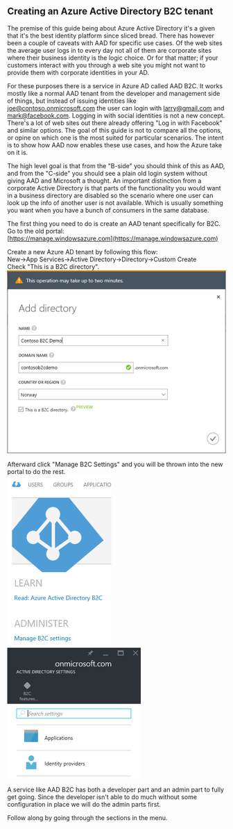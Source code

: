 ﻿<properties
	pageTitle="B2C Intro"
	description="AAD B2C enables logins through social identity providers in an AAD setting."
	slug="aadb2cintro"
    order="100"
	keywords="b2c, azure ad b2c, aad, social identities"
/>

## Creating an Azure Active Directory B2C tenant

The premise of this guide being about Azure Active Directory it's a given that it's the best identity platform since sliced bread. There has however been a couple of caveats with AAD for specific use cases. Of the web sites the average user logs in to every day not all of them are corporate sites where their business identity is the logic choice. Or for that matter; if your customers interact with you through a web site you might not want to provide them with corporate identities in your AD.

For these purposes there is a service in Azure AD called AAD B2C. It works mostly like a normal AAD tenant from the developer and management side of things, but instead of issuing identities like joe@contoso.onmicrosoft.com the user can login with larry@gmail.com and mark@facebook.com. Logging in with social identities is not a new concept. There's a lot of web sites out there already offering "Log in with Facebook" and similar options. The goal of this guide is not to compare all the options, or opine on which one is the most suited for particular scenarios. The intent is to show how AAD now enables these use cases, and how the Azure take on it is.

The high level goal is that from the "B-side" you should think of this as AAD, and from the "C-side" you should see a plain old login system without giving AAD and Microsoft a thought. An important distinction from a corporate Active Directory is that parts of the functionality you would want in a business directory are disabled so the scenario where one user can look up the info of another user is not available. Which is usually something you want when you have a bunch of consumers in the same database.

The first thing you need to do is create an AAD tenant specifically for B2C. 
Go to the old portal:  
[https://manage.windowsazure.com](https://manage.windowsazure.com) 

Create a new Azure AD tenant by following this flow:  
New->App Services->Active Directory->Directory->Custom Create  
Check "This is a B2C directory".  
![AAD B2C - Create B2C tenant](_assets/AAD_B2C_Intro_01.PNG)

Afterward click "Manage B2C Settings" and you will be thrown into the new portal to do the rest.  
![AAD B2C - Manage B2C settings](_assets/AAD_B2C_Intro_02.PNG)  
![AAD B2C - Manage B2C settings](_assets/AAD_B2C_Intro_03.PNG)

A service like AAD B2C has both a developer part and an admin part to fully get going. Since the developer isn't able to do much without some configuration in place we will do the admin parts first. 

Follow along by going through the sections in the menu.
